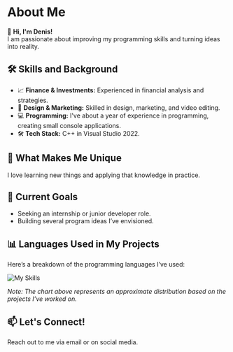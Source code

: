 # About Me

👋 **Hi, I'm Denis!**  
I am passionate about improving my programming skills and turning ideas into reality.  

## 🛠 Skills and Background  
- 📈 **Finance & Investments:** Experienced in financial analysis and strategies.  
- 🎨 **Design & Marketing:** Skilled in design, marketing, and video editing.  
- 💻 **Programming:** I've about a year of experience in programming, creating small console applications.  
- 🛠 **Tech Stack:** C++ in Visual Studio 2022.  

## 🌟 What Makes Me Unique  
I love learning new things and applying that knowledge in practice.  

## 🚀 Current Goals  
- Seeking an internship or junior developer role.  
- Building several program ideas I’ve envisioned.  

## 📊 Languages Used in My Projects

Here’s a breakdown of the programming languages I’ve used:

![My Skills](https://denis-hristov.github.io/My-skills/)

*Note: The chart above represents an approximate distribution based on the projects I’ve worked on.*

## 📫 Let's Connect!  
Reach out to me via email or on social media.
